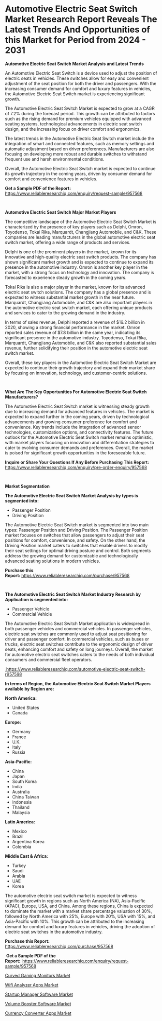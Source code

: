 <p><h1>Automotive Electric Seat Switch Market Research Report Reveals The Latest Trends And Opportunities of this Market for Period from 2024 - 2031</h1></p><p><strong>Automotive Electric Seat Switch Market Analysis and Latest Trends</strong></p>
<p><p>An Automotive Electric Seat Switch is a device used to adjust the position of electric seats in vehicles. These switches allow for easy and convenient adjustment of the seat position for both the driver and passengers. With the increasing consumer demand for comfort and luxury features in vehicles, the Automotive Electric Seat Switch market is experiencing significant growth.</p><p>The Automotive Electric Seat Switch Market is expected to grow at a CAGR of 7.2% during the forecast period. This growth can be attributed to factors such as the rising demand for premium vehicles equipped with advanced seating systems, technological advancements in electric seat switch design, and the increasing focus on driver comfort and ergonomics.</p><p>The latest trends in the Automotive Electric Seat Switch market include the integration of smart and connected features, such as memory settings and automatic adjustment based on driver preferences. Manufacturers are also focusing on developing more robust and durable switches to withstand frequent use and harsh environmental conditions.</p><p>Overall, the Automotive Electric Seat Switch market is expected to continue its growth trajectory in the coming years, driven by consumer demand for comfort and convenience features in vehicles.</p></p>
<p><strong>Get a Sample PDF of the Report:&nbsp;</strong> <a href="https://www.reliableresearchiq.com/enquiry/request-sample/957568">https://www.reliableresearchiq.com/enquiry/request-sample/957568</a></p>
<p>&nbsp;</p>
<p><strong>Automotive Electric Seat Switch Major Market Players</strong></p>
<p><p>The competitive landscape of the Automotive Electric Seat Switch Market is characterized by the presence of key players such as Delphi, Omron, Toyodenso, Tokai Rika, Marquardt, Changjiang Automobile, and C&K. These companies are leading manufacturers in the global automotive electric seat switch market, offering a wide range of products and services.</p><p>Delphi is one of the prominent players in the market, known for its innovative and high-quality electric seat switch products. The company has shown significant market growth and is expected to continue to expand its presence in the automotive industry. Omron is another key player in the market, with a strong focus on technology and innovation. The company is forecasted to experience steady growth in the coming years.</p><p>Tokai Rika is also a major player in the market, known for its advanced electric seat switch solutions. The company has a global presence and is expected to witness substantial market growth in the near future. Marquardt, Changjiang Automobile, and C&K are also important players in the automotive electric seat switch market, each offering unique products and services to cater to the growing demand in the industry.</p><p>In terms of sales revenue, Delphi reported a revenue of $16.2 billion in 2020, showing a strong financial performance in the market. Omron reported sales revenue of $7.8 billion in the same year, indicating its significant presence in the automotive industry. Toyodenso, Tokai Rika, Marquardt, Changjiang Automobile, and C&K also reported substantial sales revenue, further solidifying their position in the automotive electric seat switch market.</p><p>Overall, these key players in the Automotive Electric Seat Switch Market are expected to continue their growth trajectory and expand their market share by focusing on innovation, technology, and customer-centric solutions.</p></p>
<p>&nbsp;</p>
<p><strong>What Are The Key Opportunities For Automotive Electric Seat Switch Manufacturers?</strong></p>
<p><p>The Automotive Electric Seat Switch market is witnessing steady growth due to increasing demand for advanced features in vehicles. The market is expected to expand further in the coming years, driven by technological advancements and growing consumer preference for comfort and convenience. Key trends include the integration of advanced sensor technologies, customization options, and connectivity features. The future outlook for the Automotive Electric Seat Switch market remains optimistic, with market players focusing on innovation and differentiation strategies to cater to evolving consumer demands and preferences. Overall, the market is poised for significant growth opportunities in the foreseeable future.</p></p>
<p><strong>Inquire or Share Your Questions If Any Before Purchasing This Report:</strong> <a href="https://www.reliableresearchiq.com/enquiry/pre-order-enquiry/957568">https://www.reliableresearchiq.com/enquiry/pre-order-enquiry/957568</a></p>
<p>&nbsp;</p>
<p><strong>Market Segmentation</strong></p>
<p><strong>The Automotive Electric Seat Switch Market Analysis by types is segmented into:</strong></p>
<p><ul><li>Passenger Position</li><li>Driving Position</li></ul></p>
<p><p>The Automotive Electric Seat Switch market is segmented into two main types: Passenger Position and Driving Position. The Passenger Position market focuses on switches that allow passengers to adjust their seat positions for comfort, convenience, and safety. On the other hand, the Driving Position market caters to switches that enable drivers to modify their seat settings for optimal driving posture and control. Both segments address the growing demand for customizable and technologically advanced seating solutions in modern vehicles.</p></p>
<p><strong>Purchase this Report:&nbsp;</strong><a href="https://www.reliableresearchiq.com/purchase/957568">https://www.reliableresearchiq.com/purchase/957568</a></p>
<p>&nbsp;</p>
<p><strong>The Automotive Electric Seat Switch Market Industry Research by Application is segmented into:</strong></p>
<p><ul><li>Passenger Vehicle</li><li>Commercial Vehicle</li></ul></p>
<p><p>The Automotive Electric Seat Switch Market application is widespread in both passenger vehicles and commercial vehicles. In passenger vehicles, electric seat switches are commonly used to adjust seat positioning for driver and passenger comfort. In commercial vehicles, such as buses or trucks, electric seat switches contribute to the ergonomic design of driver seats, enhancing comfort and safety on long journeys. Overall, the market for automotive electric seat switches caters to the needs of both individual consumers and commercial fleet operators.</p></p>
<p><a href="https://www.reliableresearchiq.com/automotive-electric-seat-switch-r957568">&nbsp;https://www.reliableresearchiq.com/automotive-electric-seat-switch-r957568</a></p>
<p><strong>In terms of Region, the Automotive Electric Seat Switch Market Players available by Region are:</strong></p>
<p>
    <p> <strong> North America: </strong>
        <ul>
            <li>United States</li>
            <li>Canada</li>
        </ul>
        </p> 
    <p> <strong> Europe: </strong>
        <ul>
            <li>Germany</li>
            <li>France</li>
            <li>U.K.</li>
            <li>Italy</li>
            <li>Russia</li>
        </ul>
        </p> 
    <p> <strong> Asia-Pacific: </strong>
        <ul>
            <li>China</li>
            <li>Japan</li>
            <li>South Korea</li>
            <li>India</li>
            <li>Australia</li>
            <li>China Taiwan</li>
            <li>Indonesia</li>
            <li>Thailand</li>
            <li>Malaysia</li>
        </ul>
        </p> 
    <p> <strong> Latin America: </strong>
        <ul>
            <li>Mexico</li>
            <li>Brazil</li>
            <li>Argentina Korea</li>
            <li>Colombia</li>
        </ul>
        </p> 
    <p> <strong> Middle East & Africa: </strong>
        <ul>
            <li>Turkey</li>
            <li>Saudi</li>
            <li>Arabia</li>
            <li>UAE</li>
            <li>Korea</li>
        </ul>
    </p>
    </p>
<p><p>The automotive electric seat switch market is expected to witness significant growth in regions such as North America (NA), Asia-Pacific (APAC), Europe, USA, and China. Among these regions, China is expected to dominate the market with a market share percentage valuation of 30%, followed by North America with 25%, Europe with 20%, USA with 15%, and Asia-Pacific with 10%. This growth can be attributed to the increasing demand for comfort and luxury features in vehicles, driving the adoption of electric seat switches in the automotive industry.</p></p>
<p><strong>Purchase this Report: </strong><a href="https://www.reliableresearchiq.com/purchase/957568">https://www.reliableresearchiq.com/purchase/957568</a></p>
<p>&nbsp;<strong>Get a Sample PDF of the Report:&nbsp;&nbsp;</strong><a href="https://www.reliableresearchiq.com/enquiry/request-sample/957568">https://www.reliableresearchiq.com/enquiry/request-sample/957568</a></p>
<p><strong></strong></p>
<p><p><a href="https://medium.com/@trameciabutler45/emerging-curved-gaming-monitors-market-opportunities-market-analysis-for-investors-and-ff1e3e735b5f">Curved Gaming Monitors Market</a></p><p><a href="https://medium.com/@aprilhirthe/wifi-analyzer-apps-market-research-report-exploring-market-size-and-revenue-analysis-for-wifi-c603facc4d75">Wifi Analyzer Apps Market</a></p><p><a href="https://medium.com/@aprilhirthe/global-startup-manager-software-market-exploring-market-share-market-trends-and-future-growth-ca24bb4a39bb">Startup Manager Software Market</a></p><p><a href="https://medium.com/@aprilhirthe/volume-booster-software-market-size-by-type-cloud-based-on-premise-by-product-desktop-7127eb73afc5">Volume Booster Software Market</a></p><p><a href="https://medium.com/@trameciabutler45/currency-converter-apps-industry-analysis-report-its-market-size-growing-with-a-cagr-of-7-6-0d337315ec5f">Currency Converter Apps Market</a></p></p>